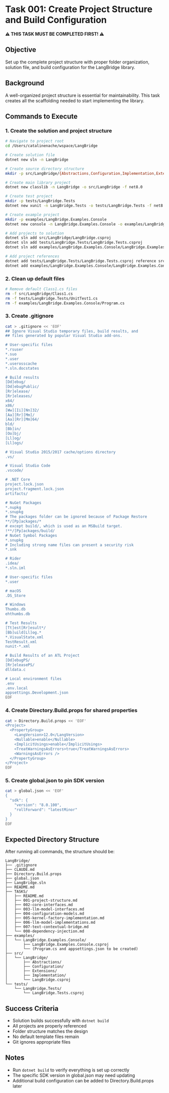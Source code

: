 # Task 001: Create Project Structure and Build Configuration

**⚠️ THIS TASK MUST BE COMPLETED FIRST! ⚠️**

## Objective
Set up the complete project structure with proper folder organization, solution file, and build configuration for the LangBridge library.

## Background
A well-organized project structure is essential for maintainability. This task creates all the scaffolding needed to start implementing the library.

## Commands to Execute

### 1. Create the solution and project structure

```bash
# Navigate to project root
cd /Users/catalinenache/wspace/LangBridge

# Create solution file
dotnet new sln -n LangBridge

# Create source directory structure
mkdir -p src/LangBridge/{Abstractions,Configuration,Implementation,Extensions}

# Create main library project
dotnet new classlib -n LangBridge -o src/LangBridge -f net8.0

# Create test project
mkdir -p tests/LangBridge.Tests
dotnet new xunit -n LangBridge.Tests -o tests/LangBridge.Tests -f net8.0

# Create example project
mkdir -p examples/LangBridge.Examples.Console
dotnet new console -n LangBridge.Examples.Console -o examples/LangBridge.Examples.Console -f net8.0

# Add projects to solution
dotnet sln add src/LangBridge/LangBridge.csproj
dotnet sln add tests/LangBridge.Tests/LangBridge.Tests.csproj
dotnet sln add examples/LangBridge.Examples.Console/LangBridge.Examples.Console.csproj

# Add project references
dotnet add tests/LangBridge.Tests/LangBridge.Tests.csproj reference src/LangBridge/LangBridge.csproj
dotnet add examples/LangBridge.Examples.Console/LangBridge.Examples.Console.csproj reference src/LangBridge/LangBridge.csproj
```

### 2. Clean up default files

```bash
# Remove default Class1.cs files
rm -f src/LangBridge/Class1.cs
rm -f tests/LangBridge.Tests/UnitTest1.cs
rm -f examples/LangBridge.Examples.Console/Program.cs
```

### 3. Create .gitignore

```bash
cat > .gitignore << 'EOF'
## Ignore Visual Studio temporary files, build results, and
## files generated by popular Visual Studio add-ons.

# User-specific files
*.rsuser
*.suo
*.user
*.userosscache
*.sln.docstates

# Build results
[Dd]ebug/
[Dd]ebugPublic/
[Rr]elease/
[Rr]eleases/
x64/
x86/
[Ww][Ii][Nn]32/
[Aa][Rr][Mm]/
[Aa][Rr][Mm]64/
bld/
[Bb]in/
[Oo]bj/
[Ll]og/
[Ll]ogs/

# Visual Studio 2015/2017 cache/options directory
.vs/

# Visual Studio Code
.vscode/

# .NET Core
project.lock.json
project.fragment.lock.json
artifacts/

# NuGet Packages
*.nupkg
*.snupkg
# The packages folder can be ignored because of Package Restore
**/[Pp]ackages/*
# except build/, which is used as an MSBuild target.
!**/[Pp]ackages/build/
# NuGet Symbol Packages
*.snupkg
# Including strong name files can present a security risk
*.snk

# Rider
.idea/
*.sln.iml

# User-specific files
*.user

# macOS
.DS_Store

# Windows
Thumbs.db
ehthumbs.db

# Test Results
[Tt]est[Rr]esult*/
[Bb]uild[Ll]og.*
*.VisualState.xml
TestResult.xml
nunit-*.xml

# Build Results of an ATL Project
[Dd]ebugPS/
[Rr]eleasePS/
dlldata.c

# Local environment files
.env
.env.local
appsettings.Development.json
EOF
```

### 4. Create Directory.Build.props for shared properties

```bash
cat > Directory.Build.props << 'EOF'
<Project>
  <PropertyGroup>
    <LangVersion>12.0</LangVersion>
    <Nullable>enable</Nullable>
    <ImplicitUsings>enable</ImplicitUsings>
    <TreatWarningsAsErrors>true</TreatWarningsAsErrors>
    <WarningsAsErrors />
  </PropertyGroup>
</Project>
EOF
```

### 5. Create global.json to pin SDK version

```bash
cat > global.json << 'EOF'
{
  "sdk": {
    "version": "8.0.100",
    "rollForward": "latestMinor"
  }
}
EOF
```

## Expected Directory Structure

After running all commands, the structure should be:

```
LangBridge/
├── .gitignore
├── CLAUDE.md
├── Directory.Build.props
├── global.json
├── LangBridge.sln
├── README.md
├── TASKS/
│   ├── README.md
│   ├── 001-project-structure.md
│   ├── 002-core-interfaces.md
│   ├── 003-llm-model-interfaces.md
│   ├── 004-configuration-models.md
│   ├── 005-kernel-factory-implementation.md
│   ├── 006-llm-model-implementations.md
│   ├── 007-text-contextual-bridge.md
│   └── 008-dependency-injection.md
├── examples/
│   └── LangBridge.Examples.Console/
│       ├── LangBridge.Examples.Console.csproj
│       └── (Program.cs and appsettings.json to be created)
├── src/
│   └── LangBridge/
│       ├── Abstractions/
│       ├── Configuration/
│       ├── Extensions/
│       ├── Implementation/
│       └── LangBridge.csproj
└── tests/
    └── LangBridge.Tests/
        └── LangBridge.Tests.csproj
```

## Success Criteria
- Solution builds successfully with `dotnet build`
- All projects are properly referenced
- Folder structure matches the design
- No default template files remain
- Git ignores appropriate files

## Notes
- Run `dotnet build` to verify everything is set up correctly
- The specific SDK version in global.json may need updating
- Additional build configuration can be added to Directory.Build.props later